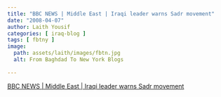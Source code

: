 ```yaml
---
title: "BBC NEWS | Middle East | Iraqi leader warns Sadr movement"
date: "2008-04-07"
author: Laith Yousif
categories: [ iraq-blog ]
tags: [ fbtny ]
image:
  path: assets/laith/images/fbtn.jpg
  alt: From Baghdad To New York Blogs
  
---
```


[BBC NEWS | Middle East | Iraqi leader warns Sadr movement](https://news.bbc.co.uk/2/hi/middle_east/7334402.stm)
